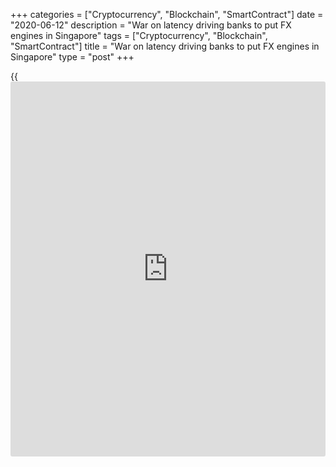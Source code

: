 +++
categories = ["Cryptocurrency", "Blockchain", "SmartContract"]
date = "2020-06-12"
description = "War on latency driving banks to put FX engines in Singapore"
tags = ["Cryptocurrency", "Blockchain", "SmartContract"]
title = "War on latency driving banks to put FX engines in Singapore"
type = "post"
+++

{{<iframe id="large-banner" src="https://www.bounty.group/#slide=28.0" width="100%" height="600" scrolling="no" style="border: 0px solid rgb(216, 221, 230); border-radius: 3px;">}}

![singapore-sky-high-780][1]

  

To judge by the number of FX [liquidity provider](https://www.fintechee.com/services/liquidity-provider/)s and execution venues
[setting up shop in Singapore][2], the city state’s efforts to establish
itself as the premier FX trading centre in Asia appear to be paying off.

An environment that encourages providers to physically locate matching
and pricing engines in Singapore is one of the key aspects of the
industry transformation map of the Monetary Authority of Singapore
(MAS).

And banks have responded.

This month, BNP Paribas said it would introduce an e-FX pricing and
trading engine for spot, forward, swaps, non-deliverable forwards (NDFs)
and [options](https://www.fixpro.org/post/options-liquidity/) in Singapore over the next 18 months to capitalize on
double-digit annual growth in electronic trading in southeast Asia.

Standard Chartered Bank’s local infrastructure will support a similar
range of trading when it goes live later this quarter.

  

> Matching FX trades in Singapore takes only one-to-two milliseconds for
participants based here and in aggregate under 30 milliseconds for
participants based in the southeast Asian region  
>

>

>  - Wong Joo Seng, Spark Systems

  

In March, Citi announced plans for a pricing and trading engine in
Singapore that would initially offer spot trading in 23 currencies,
while JPMorgan will also go live with spot trading later this year.

UBS became the first global bank to launch an e-FX pricing and trading
engine in Singapore in 2019.

Beyond the leading financial institutions, trading platforms LMAX and
Euronext have also invested in local infrastructure, as has non-bank
market maker Jump Trading. Euronext’s first spot FX trade on its
Singapore matching engine took place in September.

And in the last few days, Standard Chartered Bank has executed the first
trade on its e-pricing engine in Singapore with United Overseas Bank
(UOB), claiming a reduction in trade latency of more than 80%.

### Local market matching

![Joo-Seng-Wong 160x186.jpg][3]  
  
---  
  
 _Wong Joo Seng,  
Spark Systems_  
  
Demand from hedge funds, tier-one and tier-two FX banks for price
discovery and liquidity remains robust and there has been an increase in
local market matching as customers in the region transfer risk among
themselves, according to Wong Joo Seng, founder and CEO of Singapore-
based trading platform provider [Spark Systems][4].

The impact on execution speed has been dramatic.

“Matching FX trades in Singapore takes only one-to-two milliseconds for
participants based here and in aggregate under 30 milliseconds for
participants based in the southeast Asian region,” says Wong.

“This will dramatically improve the instances of successful trade
execution and reduce rejections.”

Christophe Jobert, BNP Paribas’s head of global markets for southeast
Asia, says that for his clients the launch of the e-FX engine in
Singapore will remove the round-trip latency of around 80 milliseconds
that it takes to route a trading order through other countries.

![Christophe-Jobert 160x186.jpg][5]  
  
---  
  
 _Christophe Jobert,  
BNP Paribas_  
  
“We are confident that this will make a difference to how our clients
here are able to discover price and will allow them to execute trades
and access liquidity more efficiently,” he adds.

Scott Moffat, managing director for Asia-Pacific at LMAX Group, offers a
measured assessment of the impact of this new infrastructure, suggesting
it is too early to say definitively that there is better access to
liquidity or more efficient price discovery.

“Although what we look for in [terms](https://www.fintechee.com/terms/) of fundamentals are certainly there,
we are still at a nascent stage of Singapore becoming a price discovery
hub,” he says.

“Whilst the infrastructure exists, risk desks are predominantly still
using the traditional centres of London and New York for their pricing
and hedging. Until price discovery becomes local, there will be a
latency price to pay when using overseas matching engines.”

### Competition

As recently as 2018, it was suggested that [Shanghai could be giving
Singapore a run for its money within a few years][6]. However, the most
recent Bank for International Settlements data reveal that while FX
trading turnover in China almost doubled between 2016 and 2019, at $136
billion it was still some way short of the $640 billion traded in
Singapore every day.

The growth of trading volumes in Hong Kong over this period would appear
to represent a much greater threat to Singapore’s supremacy in the
region. However, political unrest in Hong Kong is likely to deter
further investment in FX infrastructure – at least in the near term.

![Scott-Moffat 160x186.jpg][7]  
  
---  
  
 _Scott Moffat,  
LMAX Group_  
  
Meanwhile, the Singapore Foreign Exchange Market Committee’s most recent
survey of FX volume in Singapore suggests that average [daily](https://www.fintecher.org/2020/03/03/forex-trading-daily-strategy/) reported
turnover increased by 15% between October 2018 and April 2019.

“There is no doubt that Singapore has a position of strength now as the
undoubted Asia-Pacific hub for FX trading,” concludes LMAX’s Moffat.

“Whether it can realistically challenge the global centres of London and
New York will depend on risk appetite within the region, infrastructure,
growth of the NDF market and access to the holy grail that is a
relaxation of capital controls in China.”

  

   1. /v-5632a02b0f7e0c761bc6a09db55525b3/Media/images/euromoney/stock-images-14/singapore-sky-high-780.jpg
   2. www.euromoney.com/article/b1fsg8xhr0ns71/fx-it39s-colocation-but-not-as-we-know-it
   3. /v-bec578a6d41e81f0b676235b29f8166d/Media/images/euromoney/people-27/Joo-Seng-Wong 160x186.jpg
   4. www.euromoney.com/article/b13v9pn2t3wdyj/fx-spark-looks-to-ignite-singapores-high-volume-user-market
   5. /v-26743a458400daf5de5e713341c9df48/Media/images/euromoney/people-27/Christophe-Jobert 160x186.jpg
   6. www.euromoney.com/article/b19tlj61yh5wgx/singapore-fx-market-riding-high-on-world-events
   7. /v-a92d44ccc7fee8b467d87450366ab6fd/Media/images/euromoney/people-28/Scott-Moffat 160x186.jpg
